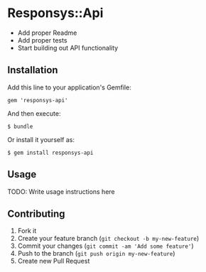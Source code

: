# Responsys::Api

* Add proper Readme
* Add proper tests
* Start building out API functionality

## Installation

Add this line to your application's Gemfile:

    gem 'responsys-api'

And then execute:

    $ bundle

Or install it yourself as:

    $ gem install responsys-api

## Usage

TODO: Write usage instructions here

## Contributing

1. Fork it
2. Create your feature branch (`git checkout -b my-new-feature`)
3. Commit your changes (`git commit -am 'Add some feature'`)
4. Push to the branch (`git push origin my-new-feature`)
5. Create new Pull Request
